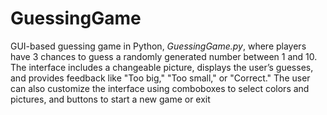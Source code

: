# GuessingGame
  GUI-based guessing game in Python, *GuessingGame.py*, where players have 3 chances to guess a randomly generated number between 1 and 10. The interface includes a changeable picture, displays the user’s guesses, and provides feedback like "Too big," "Too small," or "Correct." The user can also customize the interface using comboboxes to select colors and pictures, and buttons to start a new game or exit
